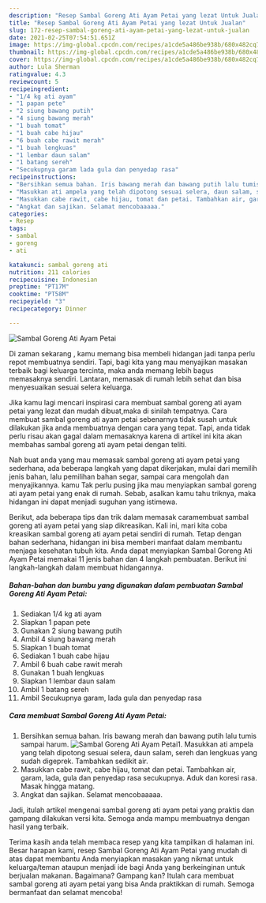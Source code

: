 ```yaml
---
description: "Resep Sambal Goreng Ati Ayam Petai yang lezat Untuk Jualan"
title: "Resep Sambal Goreng Ati Ayam Petai yang lezat Untuk Jualan"
slug: 172-resep-sambal-goreng-ati-ayam-petai-yang-lezat-untuk-jualan
date: 2021-02-25T07:54:51.651Z
image: https://img-global.cpcdn.com/recipes/a1cde5a486be938b/680x482cq70/sambal-goreng-ati-ayam-petai-foto-resep-utama.jpg
thumbnail: https://img-global.cpcdn.com/recipes/a1cde5a486be938b/680x482cq70/sambal-goreng-ati-ayam-petai-foto-resep-utama.jpg
cover: https://img-global.cpcdn.com/recipes/a1cde5a486be938b/680x482cq70/sambal-goreng-ati-ayam-petai-foto-resep-utama.jpg
author: Lula Sherman
ratingvalue: 4.3
reviewcount: 5
recipeingredient:
- "1/4 kg ati ayam"
- "1 papan pete"
- "2 siung bawang putih"
- "4 siung bawang merah"
- "1 buah tomat"
- "1 buah cabe hijau"
- "6 buah cabe rawit merah"
- "1 buah lengkuas"
- "1 lembar daun salam"
- "1 batang sereh"
- "Secukupnya garam lada gula dan penyedap rasa"
recipeinstructions:
- "Bersihkan semua bahan. Iris bawang merah dan bawang putih lalu tumis sampai harum."
- "Masukkan ati ampela yang telah dipotong sesuai selera, daun salam, sereh dan lengkuas yang sudah digeprek. Tambahkan sedikit air."
- "Masukkan cabe rawit, cabe hijau, tomat dan petai. Tambahkan air, garam, lada, gula dan penyedap rasa secukupnya. Aduk dan koresi rasa. Masak hingga matang."
- "Angkat dan sajikan. Selamat mencobaaaaa."
categories:
- Resep
tags:
- sambal
- goreng
- ati

katakunci: sambal goreng ati 
nutrition: 211 calories
recipecuisine: Indonesian
preptime: "PT17M"
cooktime: "PT58M"
recipeyield: "3"
recipecategory: Dinner

---
```



![Sambal Goreng Ati Ayam Petai](https://img-global.cpcdn.com/recipes/a1cde5a486be938b/680x482cq70/sambal-goreng-ati-ayam-petai-foto-resep-utama.jpg)

Di zaman  sekarang , kamu memang bisa membeli hidangan jadi tanpa perlu repot membuatnya sendiri. Tapi, bagi kita yang mau menyajikan masakan terbaik bagi keluarga tercinta, maka anda memang lebih bagus memasaknya sendiri. Lantaran, memasak di rumah lebih sehat dan bisa menyesuaikan sesuai selera keluarga.

Jika kamu lagi mencari inspirasi cara membuat sambal goreng ati ayam petai yang lezat dan mudah dibuat,maka di sinilah tempatnya. Cara membuat sambal goreng ati ayam petai  sebenarnya tidak susah untuk dilakukan jika anda membuatnya dengan cara yang tepat. Tapi, anda tidak perlu risau akan gagal dalam memasaknya 
karena di artikel ini kita akan membahas sambal goreng ati ayam petai dengan teliti.  



Nah buat anda yang mau memasak sambal goreng ati ayam petai yang sederhana, ada beberapa langkah yang dapat dikerjakan, mulai dari memilih jenis bahan, lalu pemilihan bahan segar, sampai cara mengolah dan menyajikannya. kamu Tak perlu pusing jika mau menyiapkan sambal goreng ati ayam petai yang enak di rumah. Sebab, asalkan kamu  tahu triknya, maka hidangan ini dapat menjadi suguhan yang istimewa.

Berikut, ada beberapa tips dan trik dalam memasak caramembuat sambal goreng ati ayam petai yang siap dikreasikan. Kali ini, mari kita coba kreasikan sambal goreng ati ayam petai sendiri di rumah. Tetap dengan bahan sederhana, hidangan ini bisa memberi manfaat dalam membantu menjaga kesehatan tubuh kita. Anda dapat menyiapkan Sambal Goreng Ati Ayam Petai memakai 11 jenis bahan dan 4 langkah pembuatan. Berikut ini langkah-langkah dalam membuat hidangannya.

<!--inarticleads1-->

##### Bahan-bahan dan bumbu yang digunakan dalam pembuatan Sambal Goreng Ati Ayam Petai:

1. Sediakan 1/4 kg ati ayam
1. Siapkan 1 papan pete
1. Gunakan 2 siung bawang putih
1. Ambil 4 siung bawang merah
1. Siapkan 1 buah tomat
1. Sediakan 1 buah cabe hijau
1. Ambil 6 buah cabe rawit merah
1. Gunakan 1 buah lengkuas
1. Siapkan 1 lembar daun salam
1. Ambil 1 batang sereh
1. Ambil Secukupnya garam, lada gula dan penyedap rasa




<!--inarticleads2-->

##### Cara membuat Sambal Goreng Ati Ayam Petai:

1. Bersihkan semua bahan. Iris bawang merah dan bawang putih lalu tumis sampai harum.
<img src="https://img-global.cpcdn.com/steps/372ffcbd15c80254/160x128cq70/sambal-goreng-ati-ayam-petai-langkah-memasak-1-foto.jpg" alt="Sambal Goreng Ati Ayam Petai">1. Masukkan ati ampela yang telah dipotong sesuai selera, daun salam, sereh dan lengkuas yang sudah digeprek. Tambahkan sedikit air.
1. Masukkan cabe rawit, cabe hijau, tomat dan petai. Tambahkan air, garam, lada, gula dan penyedap rasa secukupnya. Aduk dan koresi rasa. Masak hingga matang.
1. Angkat dan sajikan. Selamat mencobaaaaa.




Jadi, itulah artikel mengenai  sambal goreng ati ayam petai  yang praktis dan gampang dilakukan versi kita. Semoga anda mampu membuatnya dengan hasil yang terbaik. 

Terima kasih anda telah membaca resep yang kita tampilkan di halaman ini. Besar harapan kami, resep  Sambal Goreng Ati Ayam Petai yang mudah di atas dapat membantu Anda menyiapkan masakan yang nikmat untuk keluarga/teman ataupun menjadi ide bagi Anda yang berkeinginan untuk berjualan makanan. Bagaimana? Gampang kan? Itulah cara membuat sambal goreng ati ayam petai yang bisa Anda praktikkan di rumah. Semoga bermanfaat dan selamat mencoba!

